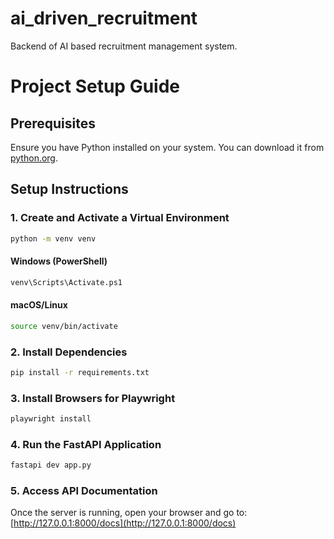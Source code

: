# ai_driven_recruitment
Backend of AI based recruitment management system. 

# Project Setup Guide

## Prerequisites
Ensure you have Python installed on your system. You can download it from [python.org](https://www.python.org/).

## Setup Instructions

### 1. Create and Activate a Virtual Environment
```sh
python -m venv venv
```

#### Windows (PowerShell)
```sh
venv\Scripts\Activate.ps1
```

#### macOS/Linux
```sh
source venv/bin/activate
```

### 2. Install Dependencies
```sh
pip install -r requirements.txt
```

### 3. Install Browsers for Playwright
```sh
playwright install
```

### 4. Run the FastAPI Application
```sh
fastapi dev app.py
```

### 5. Access API Documentation
Once the server is running, open your browser and go to:
[http://127.0.0.1:8000/docs](http://127.0.0.1:8000/docs)

